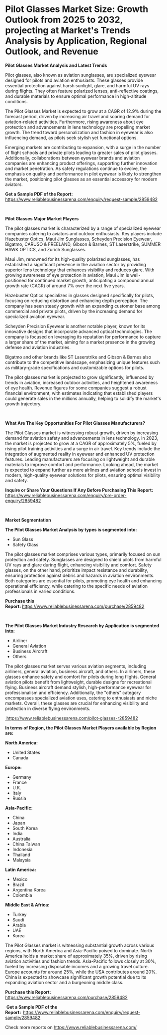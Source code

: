 <p><h1>Pilot Glasses Market Size: Growth Outlook from 2025 to 2032, projecting at Market's Trends Analysis by Application, Regional Outlook, and Revenue</h1></p><p><strong>Pilot Glasses Market Analysis and Latest Trends</strong></p>
<p><p>Pilot glasses, also known as aviation sunglasses, are specialized eyewear designed for pilots and aviation enthusiasts. These glasses provide essential protection against harsh sunlight, glare, and harmful UV rays during flights. They often feature polarized lenses, anti-reflective coatings, and durable materials to ensure optimal performance in high-altitude conditions.</p><p>The Pilot Glasses Market is expected to grow at a CAGR of 12.9% during the forecast period, driven by increasing air travel and soaring demand for aviation-related activities. Furthermore, rising awareness about eye protection and advancements in lens technology are propelling market growth. The trend toward personalization and fashion in eyewear is also influencing demand, as pilots seek stylish yet functional options.</p><p>Emerging markets are contributing to expansion, with a surge in the number of flight schools and private pilots leading to greater sales of pilot glasses. Additionally, collaborations between eyewear brands and aviation companies are enhancing product offerings, supporting further innovation and market penetration. As safety regulations continue to evolve, the emphasis on quality and performance in pilot eyewear is likely to strengthen the market, positioning pilot glasses as an essential accessory for modern aviators.</p></p>
<p><strong>Get a Sample PDF of the Report:&nbsp;</strong> <a href="https://www.reliablebusinessarena.com/enquiry/request-sample/2859482?utm_campaign=1871&utm_medium=2&utm_source=Github&utm_content=ia&utm_term=12032025&utm_id=pilot-glasses">https://www.reliablebusinessarena.com/enquiry/request-sample/2859482</a></p>
<p>&nbsp;</p>
<p><strong>Pilot Glasses Major Market Players</strong></p>
<p><p>The pilot glasses market is characterized by a range of specialized eyewear companies catering to aviators and outdoor enthusiasts. Key players include Hazebuster Optics, Maui Jim Sunglasses, Scheyden Precision Eyewear, Bigatmo, CARUSO & FREELAND, Gibson & Barnes, ST Laserstrike, SUMMER HAWK OPTICS, and Zurich Sunglasses.</p><p>Maui Jim, renowned for its high-quality polarized sunglasses, has established a significant presence in the aviation sector by providing superior lens technology that enhances visibility and reduces glare. With growing awareness of eye protection in aviation, Maui Jim is well-positioned for continued market growth, anticipating a compound annual growth rate (CAGR) of around 7% over the next five years.</p><p>Hazebuster Optics specializes in glasses designed specifically for pilots, focusing on reducing distortion and enhancing depth perception. The company has seen steady growth with an expanding customer base among commercial and private pilots, driven by the increasing demand for specialized aviation eyewear.</p><p>Scheyden Precision Eyewear is another notable player, known for its innovative designs that incorporate advanced optical technologies. The company is focused on leveraging its reputation for performance to capture a larger share of the market, aiming for a market presence in the growing defense and aviation industries.</p><p>Bigatmo and other brands like ST Laserstrike and Gibson & Barnes also contribute to the competitive landscape, emphasizing unique features such as military-grade specifications and customizable options for pilots. </p><p>The pilot glasses market is projected to grow significantly, influenced by trends in aviation, increased outdoor activities, and heightened awareness of eye health. Revenue figures for some companies suggest a robust financial environment, with estimates indicating that established players could generate sales in the millions annually, helping to solidify the market's growth trajectory.</p></p>
<p>&nbsp;</p>
<p><strong>What Are The Key Opportunities For Pilot Glasses Manufacturers?</strong></p>
<p><p>The Pilot Glasses market is witnessing robust growth, driven by increasing demand for aviation safety and advancements in lens technology. In 2023, the market is projected to grow at a CAGR of approximately 5%, fueled by rising pilot training activities and a surge in air travel. Key trends include the integration of augmented reality in eyewear and enhanced UV protection features. Leading manufacturers are focusing on lightweight and durable materials to improve comfort and performance. Looking ahead, the market is expected to expand further as more airlines and aviation schools invest in modern, high-quality eyewear solutions for pilots, ensuring optimal visibility and safety.</p></p>
<p><strong>Inquire or Share Your Questions If Any Before Purchasing This Report:</strong> <a href="https://www.reliablebusinessarena.com/enquiry/pre-order-enquiry/2859482?utm_campaign=1871&utm_medium=2&utm_source=Github&utm_content=ia&utm_term=12032025&utm_id=pilot-glasses">https://www.reliablebusinessarena.com/enquiry/pre-order-enquiry/2859482</a></p>
<p>&nbsp;</p>
<p><strong>Market Segmentation</strong></p>
<p><strong>The Pilot Glasses Market Analysis by types is segmented into:</strong></p>
<p><ul><li>Sun Glass</li><li>Safety Glass</li></ul></p>
<p><p>The pilot glasses market comprises various types, primarily focused on sun protection and safety. Sunglasses are designed to shield pilots from harmful UV rays and glare during flight, enhancing visibility and comfort. Safety glasses, on the other hand, prioritize impact resistance and durability, ensuring protection against debris and hazards in aviation environments. Both categories are essential for pilots, promoting eye health and enhancing operational efficiency, while catering to the specific needs of aviation professionals in varied conditions.</p></p>
<p><strong>Purchase this Report:&nbsp;</strong><a href="https://www.reliablebusinessarena.com/purchase/2859482?utm_campaign=1871&utm_medium=2&utm_source=Github&utm_content=ia&utm_term=12032025&utm_id=pilot-glasses">https://www.reliablebusinessarena.com/purchase/2859482</a></p>
<p>&nbsp;</p>
<p><strong>The Pilot Glasses Market Industry Research by Application is segmented into:</strong></p>
<p><ul><li>Airliner</li><li>General Aviation</li><li>Business Aircraft</li><li>Others</li></ul></p>
<p><p>The pilot glasses market serves various aviation segments, including airliners, general aviation, business aircraft, and others. In airliners, these glasses enhance safety and comfort for pilots during long flights. General aviation pilots benefit from lightweight, durable designs for recreational flying. Business aircraft demand stylish, high-performance eyewear for professionalism and efficiency. Additionally, the "others" category encompasses specialized aviation uses, catering to enthusiasts and niche markets. Overall, these glasses are crucial for enhancing visibility and protection in diverse flying environments.</p></p>
<p><a href="https://www.reliablebusinessarena.com/pilot-glasses-r2859482?utm_campaign=1871&utm_medium=2&utm_source=Github&utm_content=ia&utm_term=12032025&utm_id=pilot-glasses">&nbsp;https://www.reliablebusinessarena.com/pilot-glasses-r2859482</a></p>
<p><strong>In terms of Region, the Pilot Glasses Market Players available by Region are:</strong></p>
<p>
    <p> <strong> North America: </strong>
        <ul>
            <li>United States</li>
            <li>Canada</li>
        </ul>
        </p> 
    <p> <strong> Europe: </strong>
        <ul>
            <li>Germany</li>
            <li>France</li>
            <li>U.K.</li>
            <li>Italy</li>
            <li>Russia</li>
        </ul>
        </p> 
    <p> <strong> Asia-Pacific: </strong>
        <ul>
            <li>China</li>
            <li>Japan</li>
            <li>South Korea</li>
            <li>India</li>
            <li>Australia</li>
            <li>China Taiwan</li>
            <li>Indonesia</li>
            <li>Thailand</li>
            <li>Malaysia</li>
        </ul>
        </p> 
    <p> <strong> Latin America: </strong>
        <ul>
            <li>Mexico</li>
            <li>Brazil</li>
            <li>Argentina Korea</li>
            <li>Colombia</li>
        </ul>
        </p> 
    <p> <strong> Middle East & Africa: </strong>
        <ul>
            <li>Turkey</li>
            <li>Saudi</li>
            <li>Arabia</li>
            <li>UAE</li>
            <li>Korea</li>
        </ul>
    </p>
    </p>
<p><p>The Pilot Glasses market is witnessing substantial growth across various regions, with North America and Asia-Pacific poised to dominate. North America holds a market share of approximately 35%, driven by rising aviation activities and fashion trends. Asia-Pacific follows closely at 30%, fueled by increasing disposable incomes and a growing travel culture. Europe accounts for around 25%, while the USA contributes around 20%. China is expected to showcase significant growth potential due to its expanding aviation sector and a burgeoning middle class.</p></p>
<p><strong>Purchase this Report: </strong><a href="https://www.reliablebusinessarena.com/purchase/2859482?utm_campaign=1871&utm_medium=2&utm_source=Github&utm_content=ia&utm_term=12032025&utm_id=pilot-glasses">https://www.reliablebusinessarena.com/purchase/2859482</a></p>
<p>&nbsp;<strong>Get a Sample PDF of the Report:&nbsp;&nbsp;</strong><a href="https://www.reliablebusinessarena.com/enquiry/request-sample/2859482?utm_campaign=1871&utm_medium=2&utm_source=Github&utm_content=ia&utm_term=12032025&utm_id=pilot-glasses">https://www.reliablebusinessarena.com/enquiry/request-sample/2859482</a></p>
<p><strong></strong></p>
<p>Check more reports on <a href="https://www.reliablebusinessarena.com/?utm_campaign=1871&utm_medium=2&utm_source=Github&utm_content=ia&utm_term=12032025&utm_id=pilot-glasses">https://www.reliablebusinessarena.com/</a></p>
